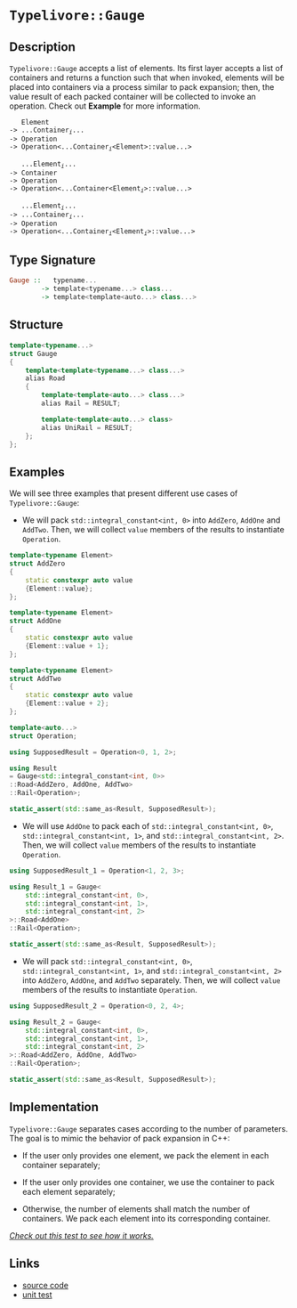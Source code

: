 <!-- Copyright 2024 Feng Mofan
SPDX-License-Identifier: Apache-2.0 -->

# `Typelivore::Gauge`

## Description

`Typelivore::Gauge` accepts a list of elements.
Its first layer accepts a list of containers and returns a function such that when invoked, elements will be placed into containers via a process similar to pack expansion;
then, the value result of each packed container will be collected to invoke an operation.
Check out **Example** for more information.
<pre><code>   Element
-> ...Container<sub><i>i</i></sub>...
-> Operation
-> Operation&lt;...Container<sub><i>i</i></sub>&lt;Element&gt;::value...&gt;</code></pre>
<pre><code>   ...Element<sub><i>i</i></sub>...
-> Container
-> Operation
-> Operation&lt;...Container&lt;Element<sub><i>i</i></sub>&gt;::value...&gt;</code></pre>
<pre><code>   ...Element<sub><i>i</i></sub>...
-> ...Container<sub><i>i</i></sub>...
-> Operation
-> Operation<...Container<sub><i>i</i></sub>&lt;Element<sub><i>i</i></sub>&gt;::value...&gt;</code></pre>

## Type Signature

```Haskell
Gauge ::   typename... 
        -> template<typename...> class...
        -> template<template<auto...> class...>
```

## Structure

```C++
template<typename...>
struct Gauge
{
    template<template<typename...> class...>
    alias Road
    {
        template<template<auto...> class...>
        alias Rail = RESULT;

        template<template<auto...> class>
        alias UniRail = RESULT;
    };
};
```

## Examples

We will see three examples that present different use cases of `Typelivore::Gauge`:

- We will pack `std::integral_constant<int, 0>` into `AddZero`, `AddOne` and `AddTwo`.
Then, we will collect `value` members of the results to instantiate `Operation`.

```C++
template<typename Element>
struct AddZero 
{ 
    static constexpr auto value
    {Element::value}; 
};

template<typename Element>
struct AddOne
{ 
    static constexpr auto value
    {Element::value + 1}; 
};

template<typename Element>
struct AddTwo
{ 
    static constexpr auto value
    {Element::value + 2}; 
};

template<auto...>
struct Operation;

using SupposedResult = Operation<0, 1, 2>;

using Result 
= Gauge<std::integral_constant<int, 0>>
::Road<AddZero, AddOne, AddTwo>
::Rail<Operation>;

static_assert(std::same_as<Result, SupposedResult>);
```

- We will use `AddOne` to pack each of `std::integral_constant<int, 0>`, `std::integral_constant<int, 1>`, and `std::integral_constant<int, 2>`.
Then, we will collect `value` members of the results to instantiate `Operation`.

```C++
using SupposedResult_1 = Operation<1, 2, 3>;

using Result_1 = Gauge<
    std::integral_constant<int, 0>,
    std::integral_constant<int, 1>,
    std::integral_constant<int, 2>
>::Road<AddOne>
::Rail<Operation>;

static_assert(std::same_as<Result, SupposedResult>);
```

- We will pack `std::integral_constant<int, 0>`, `std::integral_constant<int, 1>`, and `std::integral_constant<int, 2>` into `AddZero`, `AddOne`, and `AddTwo` separately.
Then, we will collect `value` members of the results to instantiate `Operation`.

```C++
using SupposedResult_2 = Operation<0, 2, 4>;

using Result_2 = Gauge<
    std::integral_constant<int, 0>,
    std::integral_constant<int, 1>,
    std::integral_constant<int, 2>
>::Road<AddZero, AddOne, AddTwo>
::Rail<Operation>;

static_assert(std::same_as<Result, SupposedResult>);
```

## Implementation

`Typelivore::Gauge` separates cases according to the number of parameters.
The goal is to mimic the behavior of pack expansion in C++:

- If the user only provides one element, we pack the element in each container separately;

- If the user only provides one container, we use the container to pack each element separately;

- Otherwise, the number of elements shall match the number of containers.
We pack each element into its corresponding container.

[*Check out this test to see how it works.*](https://godbolt.org/#z:OYLghAFBqd5QCxAYwPYBMCmBRdBLAF1QCcAaPECAMzwBtMA7AQwFtMQByARg9KtQYEAysib0QXACx8BBAKoBnTAAUAHpwAMvAFYTStJg1DIApACYAQuYukl9ZATwDKjdAGFUtAK4sGIAKwAzKSuADJ4DJgAcj4ARpjEEmYAnKQADqgKhE4MHt6%2BAcEZWY4C4ZExLPGJXCm2mPalDEIETMQEeT5%2BQfWNOS1tBOXRcQlJqQqt7Z0FPZODw5XV4wCUtqhexMjsHASYLGkGeyaBbgQAnmmMrJgAdPfY9GyCCifYJhoAgpPEXg4A1ABxJheYCYD6fEwAdisX3%2B8P%2BewOR3BpyRhyYxzRl2ubHutze/2QBgUCnxABFMAA3PDbV6Bd5whE/P4Ef7KYioIgAJVQTHQEIR/2hFmFTKF8PRKJOZ32GKxbhBRHxhOJTFJ/wA8ldiJicm9BRL4SyAZTWnRDUaRWLPkajV4skZETjhYFyVqdXqBDLKTS6TLHvtGAR6dgQCAqWIvHd7gbArDbXboeSTgnLRKpZjUbLkVmZUrUCqGUSSWT7p9gMRMEGXgbxRKHRFgP9uUw6K73Wa27QZRWqzWQ0WwyALldUxD00LMwrp9mC0OS%2BqFB6El6GHXE/bHc25Aw8K32yd3drV00fdTaZh6W5A88Q29w5HvDGCQzx/Xk%2B/Nzap3LpWi/zzbErmYPFY2LNUNV9S8NyFE02Q5LlUF5flzz9VFGW/a1JwRWcZTw0553A7BFw1E9dTPN96zgghflNTBzR7aiEWw5itybZ0rg7FcKP1U5oO2AMnmDUNHyjF84wTO1hShFN4wnNjEUAmdlLnLxlWI0iy1uPtqzvUMcPhRsnQPWhuK7C1Tl0gdtIfEccS/QylNzFSXLUjTXxIyDl3ItdYLtYydz3UzuN8yi3AE7NbxEuyn2jIcvyFT95K%2BdMCJzeVs1HXEJIg0sKQvf0qO/QKWz5dBuMQnlyrQy9bLfFLIVkxyvnS7LQMwf5osEDd4KBEEwSEgcNxFNLVPw8bgJyhdvIK9CDPrPqquQmqPxhH87TaybFXUwtNO8ni/OK6S%2BospjvyS9anKFUrstCz1wsi69uoIWLxISxrpOStNFK2tz812mb8vLSs9Ji46Au3Ftu3Mhju17UGbKHcNspai7cO29KiM8rTDsozDpNK3d9xho88b4iLCqvIa7ze58Pqkljmsasb/oAtmzhxDqgaXOa6v8oyoZQiqyeW4XarpBmJ2Zn7IS%2BAB6AAqZWVdV%2BWISV5WABVsCELWVfVhXVeNxXDblyEzECCJiS8LBXTcNAGG2NJ72KiE2q5m4uuEnrir6z50HQAAtBJUBtVjv3mRxkCJARJkwVQ0mIf4C3%2BOLwTWiwXrE59vvDmWFM%2BD2QK9l7eto1l/gD9BNUiaXRXTKPaVjhh48T5PU/T9MRWziNxOFSx/i4PPpbk2Xi5y73hr9iuAWrrWAHdUHrjbjVaaOW7bpOU92tPxO7mFe/TgfRTMEfUoL1LWu27Hy7otkwr42X5fl/4tavNkNEL0qhC8NJikwOgbkV4vC0DZGTR%2B3pTgaFIEPWBZ8Gqy1KsAhQoDwGpTdP1UE2ZJjoHDBEPYlYxAAH1HbzF9m4AhsCv4NUwuGcWVlA4h05LA6utdMCsMDovZexV6Hw1OJA9ciDC5N2QMQpcCQCAQFweGBQNxxHXhQWg2Bv9/6ZEAUosBbwVhoxfm/D%2BQ9v5Q1UQAoBICwHEK4PdU8FMuDwNgYESSRiOKaIIJY7iwJsEykbgQPBIACGYCIbQUhcdWgUKof8Gh2BSA%2BL8QEoJITW5hNeqcCJw8GQxMWr4/BghAm6mCWQ5JMoIkIMwnZBhbg2F114SAUyMpBFOKvt8detIFFKHaNI7JIA5FsAUTKVxKi/6mNcdo3Rr936TH%2BGfJpP8hnqLMagixZhrG8SgW4GBUzYGSEaebZB5i3HLLJp4wapxYk5MIfkxJ5CUmUMENQt4mTI5dPiZcwphgblpIeWc/xuSElvPCXcqZI0GT0Jqow4OodOE10iFC7hG4%2BGWTcA04RTTRFtMkZ0vxPTMB9NOAM/4Jj5kjIZDo%2BMHA1i0E4P4XgfhuC8FQJwNw1hrD/AUBsLYnVzCBB4KQAgmhyVrAANYBEkLcDQkguBQkCBofwGgzAADZ5VmAABzKv0JwSQvAWASA0DA2lWhSAMo4LwBQIAYF8o4FoNYcBYAwEQCADYBA0jqXIJQNABw6AJCiDcTgqhlXyoALTyskP8YAyAY5SFuGYXggDCAkDwHgux/BBAiDEOwKQMhBCKBUOoS1Og9AL11GkTgPAKVUppfyw1nBNTqWdWyVAVB/h%2BsDcG0N4ah6iuWRADwHr6DJy5VwFYvALVWtIBAJA7q0ierIBQCAk7p0gGAFIMwfA6B7GIKaiAsRK2xAiG0c4JbeC7uYMQc4mpYjaEwA4Q9pB3V3lrrQA9ebSBYFiKCRUtBaCmrpS%2B/YhhgDiGffgKsDg8BUivJWhOV71I7B5QEylz7aB4FiLqU9HgsCVtongbVP7wPEFiOoykLB/1IaMPytYVADDAAUAANTwJgBeJ5aU8uTcIUQ4gM2sezWoStug7EGDI6YSw1h9DIdNZANYqAXY5G/QG3BR4hNWEsGYA1qA8PEATRBiTvQr1NBcAwdwnguh6DCBEEYVQxh2OKNkAQMw/BWcyDZhgixRg1B06BgQAxphGYKHYuwun%2BhTCGGZpYlnbBBbs3oeY7QXMWZqGsNlmxtgSDLRwalpB9X0s4E2/1QaQ1hojZ2/4EBcBxv7ZbQdw7yNrAQJgfkYwIBCpAJIQItxkiBChJIcVZhJDyt1f4eVqQEOatINq7ltx5VcHlcq5Iyqpv%2BAlf4dr8qMuVqNSas1vLyNjrteOh1taXWzvnX271bBOBtBYFSKEAamCLidFwZItwuBipjfgIgGnE2ZrY2miQ0guNKB48%2B3QK7C1MGLXS1L6XMtVo4DWp16l/gNpTsQS713btqnu4957Ghis9qnX2gegQzBDq23m61E7UC9oSK6udlP8djAu1dgNGOl3JC4DAmgYCEibu3c%2B49%2B6b389Peey916f13uDA%2Bp9BrX3vrEF%2Bm9WBiNGEAzLvAIHHDge/QaqDyAYM3vg5WpDKH93oZ2AarDOGeV4YI0oIjJGmzbco0wajdGGNMZvax1NHG/uyG47mg1wP9D/pQMyywonYjica4a6TcdOByd8QpsPFgVP0vU5pqPCWGgBecBAVwkW7GmYqK5vQ1mmgF/SI5posXlh%2Bezx55oEWfP2fc00LzwXi9xai03/ILfosd/M7XhL7LkuDvVWlitz6jXI9Rzdu7zYHtPbFcV0r73CeVdJ1amrdWsCJGj8NrVIBAiPfFVCJbUIpWSB68Gux0P1u2E2yO8lO34B7cdXWmnx2vU%2Bo4Bd1tLAFAqQY4qRF8URJhXsysE09Avd2N01fcs0AcA981ghQdwdS1x8oc1tq0Dt61G0/8Q0ACgC05QCsxJlu06dp1CdAgScn9ycUAKC%2B1P8GCxggD/5iEQDkhiEwC3F8DV0ucN1KBecDUhcn0eURCRddMb0JdBApdK1ZdgAP0Fcf0lcSNzdeBgMAstdINVBoM9gDdckEMDVjdUNzgzdMMNMrdeAbdCM/0VdHcyc%2BAqNaN6NGMQJPdZBvc4Cvt/deMj9g9BNk8I9M8Y8mhv15YZFFNrBU9DV08sBgj/MG99NDNe8TMDMa8wsy8cgK9MiygQsS868%2BhPMe9jMCic9G8Fg8iu8/NijfNwsKjO8h91gkt01IdJ9VNst8D/hCDgCSC9gyDV8SB18aDqtSBat6s99UsRttUUhbhAhAh/BZUJVdU5ioRptVsp9OANtzURjhVJB/A2t/BlUFVkhJBkgpUOsuBggENAg2istjVN8BVx9o11j2j7jaC1g8MshnBJAgA%3D%3D)

## Links

- [source code](../../../../conceptrodon/typelivore/gauge.hpp)
- [unit test](../../../../tests/unit/typelivore/gauge.test.hpp)
